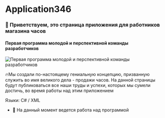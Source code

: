 # Application346
### 👋 Приветствуем, это страница приложения для работников магазина часов
#### Первая программа молодой и перспективной команды разработчиков
![Первая программа молодой и перспективной команды разработчиков](http://cdn.shopify.com/s/files/1/0624/5777/4285/articles/cristiano-ronaldo-and-his-watch-collection-1668177972320.jpg?v=1671176556)

🔥Мы создали по-настоящему гениальную концепцию, призванную служить во имя великого дела - продажи часов.
На данной страницы будут публиковаться все наши труды и успехи, которых мы сумели достичь, во время работы над этим приложением

Языки: C# / XML

- 🔭 На данный момент ведется работа над программой




